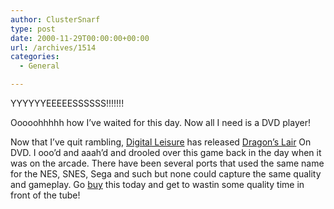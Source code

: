 ```yaml
---
author: ClusterSnarf
type: post
date: 2000-11-29T00:00:00+00:00
url: /archives/1514
categories:
  - General

---
```

YYYYYYEEEEESSSSSS!!!!!!!  


  
Ooooohhhhh how I&#8217;ve waited for this day. Now all I need is a DVD player!

  
Now that I&#8217;ve quit rambling, [Digital Leisure][1] has released [Dragon&#8217;s Lair][2] On DVD. I ooo&#8217;d and aaah&#8217;d and drooled over this game back in the day when it was on the arcade. There have been several ports that used the same name for the NES, SNES, Sega and such but none could capture the same quality and gameplay. Go [buy][3] this today and get to wastin some quality time in front of the tube!

 [1]: http://www.digitalleisure.com/
 [2]: http://www.digitalleisure.com/pr981106.html
 [3]: http://www.bestbuy.com/mandm/ProductInfo.asp?ProdType=movie&ST=10228165
